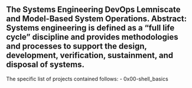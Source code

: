 The Systems Engineering DevOps Lemniscate and Model-Based System Operations. Abstract: Systems engineering is defined as a “full life cycle” discipline and provides methodologies and processes to support the design, development, verification, sustainment, and disposal of systems.
-----------------------------------------

The specific list of projects contained follows:
	- 0x00-shell_basics

